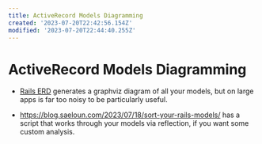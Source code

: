 ```yaml
---
title: ActiveRecord Models Diagramming
created: '2023-07-20T22:42:56.154Z'
modified: '2023-07-20T22:44:40.255Z'
---
```


# ActiveRecord Models Diagramming

- [Rails ERD](https://github.com/voormedia/rails-erd) generates a graphviz diagram of all your models, but on large apps is far too noisy to be particularly useful.

- https://blog.saeloun.com/2023/07/18/sort-your-rails-models/ has a script that works through your models via reflection, if you want some custom analysis.

